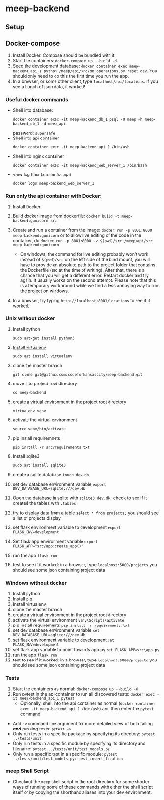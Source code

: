 # meep-backend

## Setup

## Docker-compose
  1. Install Docker. Compose should be bundled with it.
  2. Start the containers: ```docker-compose up --build -d```.
  3. Seed the development database: ```docker container exec meep-backend_api_1 python /meep/api/src/db_operations.py reset dev```. You should only need to do this the first time you run the app.
  4. In a browser, or some other client, type ```localhost/api/locations```. If you see a bunch of json data, it worked!

### Useful docker commands
  - Shell into database:
    ```
    docker container exec -it meep-backend_db_1 psql -U meep -h meep-backend_db_1 -d meep_api
    ```
    password: ```supersafe```
  - Shell into api container
    ```
    docker container exec -it meep-backend_api_1 /bin/ash
    ```
  - Shell into nginx container
    ```
    docker container exec -it meep-backend_web_server_1 /bin/bash
    ```
  - view log files (similar for api)
    ```
    docker logs meep-backend_web_server_1
    ```

### Run only the api container with Docker:
  1. Install Docker
  2. Build docker image from dockerfile:
    ```
    docker build -t meep-backend:gunicorn src
    ```
  3. Create and run a container from the image:
    ```
    docker run -p 8001:8000 meep-backend:gunicorn
    ```
    or to allow live editing of the code in the container, do
    ```
    docker run -p 8001:8000 -v $(pwd)/src:/meep/api/src meep-backend:gunicorn
    ```

      - On windows, the command for live editing probably won't work. instead of ```$(pwd)/src``` on the left side of the           bind mount, you will have to provide an absolute path to the project folder that contains the Dockerfile (src at the         time of writing). After that, there is a chance that you will get a different error. Restart docker and try again. It         usually works on the second attempt. Please note that this is a temporary workaround while we find a less annoying way       to run the project on windows.  
  4. In a browser, try typing ```http://localhost:8001/locations``` to see
    if it worked.

### Unix without docker
  1. Install python
     ```
     sudo apt-get install python3
     ```
  2. [Install virtualenv](https://virtualenv.pypa.io/en/latest/installation/)
     ```
     sudo apt install virtualenv
  3. clone the master branch
     ```
     git clone git@github.com:codeforkansascity/meep-backend.git
  4. move into project root directory
     ```
     cd meep-backend
  5. create a virtual environment in the project root directory
     ```
     virtualenv venv
  6. activate the virtual environment
     ```
     source venv/bin/activate
  7. pip install requiremnets
     ```
     pip install -r src/requirements.txt
  8. Install sqlite3
     ```
     sudo apt install sqlite3
  9. create a sqlite database ```touch dev.db```
  10. set dev database environment variable ```export DEV_DATABASE_URL=sqlite:///dev.db```
  11. Open the database in sqlite with ```sqlite3 dev.db;``` check to see if it created the tables with ```.tables```
  12. try to display data from a table ```select * from projects;``` you should see a list of projects display

  13. set flask environment variable to development
    ```
    export FLASK_ENV=development
    ```
  14. Set flask app environment variable
    ```
    export FLASK_APP="src/app:create_app()"
    ```
  15. run the app
    ```
    flask run
    ```
  16. test to see if it worked: in a browser, type ```localhost:5000/projects``` you should see some json containing project data

### Windows without docker
  1. Install python
  2. Install pip
  3. Install virtualenv
  4. clone the master branch
  5. create a virtual environment in the project root directory
  6. activate the virtual environment ```venv\Scripts\activate```
  7. pip install requirements ```pip install -r requirements.txt```
  8. set dev database environment variable ```set DEV_DATABASE_URL=sqlite:///dev.db```
  9. set flask environment variable to development
    ```
    set FLASK_ENV=development
    ```
  10. set flask app variable to point towards app.py
    ```
    set FLASK_APP=src\app.py
    ```
  11. run the app
    ```
    flask run
    ```
  11. test to see if it worked: in a browser, type ```localhost:5000/projects``` you should see some json containing project data


### Tests
  1. Start the containers as normal: `docker-compose up --build -d`
  2. Run pytest in the api container to run all discovered tests: `docker exec -it meep-backend_api_1 pytest`
      - Optionally, shell into the api container as normal (`docker container exec -it meep-backend_api_1 /bin/ash`) and then enter the `pytest` command
  - Add -v command line argument for more detailed view of both failing ***and*** passing tests: `pytest -v`
  - Only run tests in a specific package by specifying its directory: `pytest ../tests/unit`
  - Only run tests in a specific module by specifying its directory and filename: `pytest ../tests/unit/test_models.py`
  - Only run a specific test in a specific module: `pytest ../tests/unit/test_models.py::test_insert_location`


### meep Shell Script
  - Checkout the `meep` shell script in the root directory for some shorter ways of running some of these commands with either the shell script itself or by copying the shorthand aliases into your dev environment.
